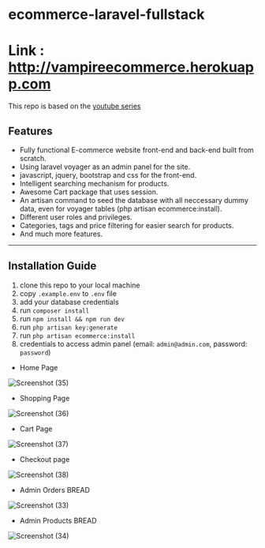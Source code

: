 # ecommerce-laravel-fullstack

# Link : http://vampireecommerce.herokuapp.com

This repo is based on the [youtube series](https://www.youtube.com/playlist?list=PLEhEHUEU3x5oPTli631ZX9cxl6cU_sDaR)

## Features

-   Fully functional E-commerce website front-end and back-end built from scratch.
-   Using laravel voyager as an admin panel for the site.
-   javascript, jquery, bootstrap and css for the front-end.
-   Intelligent searching mechanism for products.
-   Awesome Cart package that uses session.
-   An artisan command to seed the database with all neccessary dummy data, even for voyager tables (php artisan ecommerce:install).
-   Different user roles and privileges.
-   Categories, tags and price filtering for easier search for products.
-   And much more features.

---

## Installation Guide

1. clone this repo to your local machine
1. copy `.example.env` to `.env` file
1. add your database credentials
1. run `composer install`
1. run `npm install && npm run dev`
1. run `php artisan key:generate`
1. run `php artisan ecommerce:install`
1. credentials to access admin panel (email: `admin@admin.com`, password: `password`)

-   Home Page

![Screenshot (35)](https://user-images.githubusercontent.com/39973541/68545143-e8aeb280-03d2-11ea-8bb1-1c245150e432.png)

-   Shopping Page

![Screenshot (36)](https://user-images.githubusercontent.com/39973541/68545195-5bb82900-03d3-11ea-801f-40d1f8c3334a.png)

-   Cart Page

![Screenshot (37)](https://user-images.githubusercontent.com/39973541/68545206-82765f80-03d3-11ea-8c5d-95ce0fc68e83.png)

-   Checkout page

![Screenshot (38)](https://user-images.githubusercontent.com/39973541/68545217-9a4de380-03d3-11ea-8a97-18057d9ea3f2.png)

-   Admin Orders BREAD

![Screenshot (33)](https://user-images.githubusercontent.com/39973541/68546326-ab035700-03dd-11ea-860c-7912775e2359.png)

-   Admin Products BREAD

![Screenshot (34)](https://user-images.githubusercontent.com/39973541/68546338-d4bc7e00-03dd-11ea-9934-4c7329435f8a.png)
